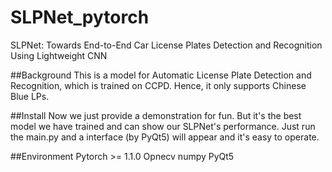 # SLPNet_pytorch
SLPNet: Towards End-to-End Car License Plates Detection and Recognition Using Lightweight CNN

##Background
This is a model for Automatic License Plate Detection and Recognition, which is trained on CCPD. Hence, it only supports Chinese Blue LPs.

##Install
Now we just provide a demonstration for fun. But it's the best model we have trained and can show our SLPNet's performance.
Just run the main.py and a interface (by PyQt5) will appear and it's easy to operate.

##Environment
Pytorch >= 1.1.0
Opnecv
numpy
PyQt5
